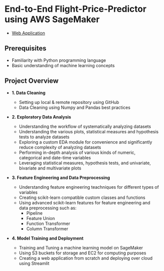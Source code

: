 # End-to-End Flight-Price-Predictor using AWS SageMaker

- [Web Application](https://sagemaker-flight-price-prediction-gzjdrf7kenuxnnlr8zrh94.streamlit.app/)


## Prerequisites

- Familiarity with Python programming language
- Basic understanding of machine learning concepts

## Project Overview


- **1. Data Cleaning**
  - Setting up local & remote repository using GitHub
  - Data Cleaning using Numpy and Pandas best practices

- **2. Exploratory Data Analysis**
  - Understanding the workflow of systematically analyzing datasets
  - Understanding the various plots, statistical measures and hypothesis tests to analyze datasets
  - Exploring a custom EDA module for convenience and significantly reduce complexity of analyzing datasets
  - Performing in-depth analysis of various kinds of numeric, categorical and date-time variables
  - Leveraging statistical measures, hypothesis tests, and univariate, bivariate and multivariate plots

- **3. Feature Engineering and Data Preprocessing**
  - Understanding feature engineering teachniques for different types of variables
  - Creating scikit-learn compatible custom classes and functions
  - Using advanced scikit-learn features for feature engineering and data preprocessing such as:
     - Pipeline
     - Feature Union
     - Function Transformer
     - Column Transformer

- **4. Model Training and Deployment**
  - Training and Tuning a machine learning model on SageMaker
  - Using S3 buckets for storage and EC2 for computing purposes
  - Creating a web application from scratch and deploying over cloud using Streamlit

